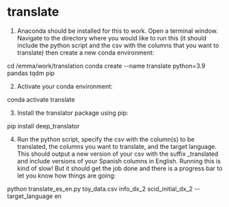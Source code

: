 # translate

1.	Anaconda should be installed for this to work. Open a terminal window. Navigate to the directory where you would like to run this (it should include the python script and the csv with the columns that you want to translate) then create a new conda environment: 

   cd /emma/work/translation 
   conda create --name translate python=3.9 pandas tqdm pip

2.	Activate your conda environment:
   
   conda activate translate

3.	Install the translator package using pip:

   pip install deep_translator

4.	Run the python script, specify the csv with the column(s) to be translated, the columns you want to translate, and the target language. This should output a new version of your csv with the suffix _translated and include versions of your Spanish columns in English. Running this is kind of slow! But it should get the job done and there is a progress bar to let you know how things are going:
   
   python translate_es_en.py toy_data.csv info_dx_2 scid_initial_dx_2 --target_language en

